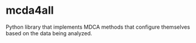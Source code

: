 # mcda4all

Python library that implements MDCA methods that configure themselves based on the data being analyzed.